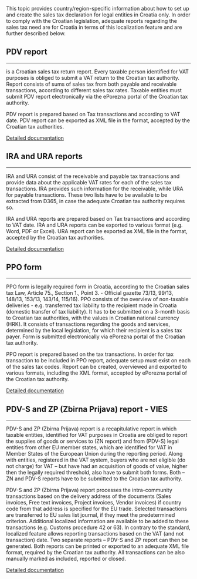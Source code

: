 This topic provides country/region-specific information about how to set up and create the sales tax declaration for legal entities in Croatia only. In order to comply with the Croatian legislation, adequate reports regarding the sales tax need are for Croatia in terms of this localization feature and are further described below.

## **PDV report** ##
-----
is a Croatian sales tax return report. Every taxable person identified for VAT purposes is obliged to submit a VAT return to the Croatian tax authority. Report consists of sums of sales tax from both payable and receivable transactions, according to different sales tax rates. Taxable entities must submit PDV report electronically via the ePorezna portal of the Croatian tax authority.

PDV report is prepared based on Tax transactions  and according to VAT date. PDV report can be exported as  XML file in the format, accepted by the Croatian tax authorities.

[Detailed documentation](/Help/Core-Localization/VAT-reporting-for-Croatia/PDV-report)

## **IRA and URA reports** ##
-----
IRA and URA consist of the receivable and payable tax transactions and provide data about the applicable VAT rates for each of the sales tax transactions. IRA provides such information for the receivable, while URA for payable transactions. These two lists have to be available to be extracted from D365, in case the adequate Croatian tax authority requires so.

IRA and URA reports are prepared based on Tax transactions and according to VAT date. IRA and URA reports can be exported to various format (e.g. Word, PDF or Excel). URA report can be exported as XML file in the format, accepted by the Croatian tax authorities.

[Detailed documentation](/Help/Core-Localization/VAT-reporting-for-Croatia/IRA-and-URA-reports)

## **PPO form** ##
-----
PPO form is legally required form in Croatia, according to the Croatian sales tax Law, Article 75., Section 1., Point 3. - Official gazette 73/13, 99/13, 148/13, 153/13, 143/14, 115/16). PPO consists of the overview of non-taxable deliveries - e.g. transferred tax liability to the recipient made in Croatia (domestic transfer of tax liability). It has to be submitted on a 3-month basis to Croatian tax authorities, with the values in Croatian national currency (HRK). It consists of transactions regarding the goods and services, determined by the local legislation, for which their recipient is a sales tax payer. Form is submitted electronically via ePorezna portal of the Croatian tax authority.

PPO report is prepared based on the tax transactions. In order for tax transaction to be included in PPO report, adequate setup must exist on each of the sales tax codes. Report can be created, overviewed and exported to various formats, including the XML format, accepted by ePorezna portal of the Croatian tax authority.

[Detailed documentation](/Help/Core-Localization/VAT-reporting-for-Croatia/PPO-report)

## **PDV-S and ZP (Zbirna Prijava) report - VIES** ##
-----
PDV-S and ZP (Zbirna Prijava) report is a recapitulative report in which taxable entities, identified for VAT purposes in Croatia are obliged to report the supplies of goods or services to (ZN report) and from (PDV-S) legal entities from other EU member states, which are identified for VAT in Member States of the European Union during the reporting period. Along with entities, registered in the VAT system, buyers who are not eligible (do not charge) for VAT – but have had an acquisition of goods of value, higher then the legally required threshold, also have to submit both forms. Both – ZN and PDV-S reports have to be submitted to the Croatian tax authority.

PDV-S and ZP (Zbirna Prijava) report processes the intra-community transactions based on the delivery address of the documents (Sales invoices, Free text invoices, Project invoices, Vendor invoices) if country code from that address is specified for the EU trade. Selected transactions are transferred to EU sales list journal, if they meet the predetermined criterion. Additional localized information are available to be added to these transactions (e.g. Customs procedure 42 or 63). In contrary to the standard, localized feature allows reporting transactions based on the VAT (and not transaction) date. Two separate reports – PDV-S and ZP report can then be generated. Both reports can be printed or exported to an adequate XML file format, required by the Croatian tax authority. All transactions can be also manually marked as included, reported or closed.

[Detailed documentation](/Help/Core-Localization/VAT-reporting-for-Croatia/PDV-S-and-ZP-report)

